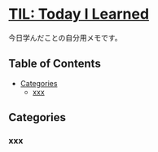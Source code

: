 # [TIL: Today I Learned](https://isasaka.github.io/til/)

今日学んだことの自分用メモです。

## Table of Contents

- [Categories](#categories)
  - [xxx](#xxx)

## Categories

### xxx
